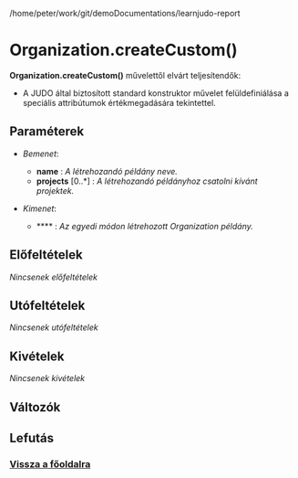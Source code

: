 
/home/peter/work/git/demoDocumentations/learnjudo-report


# Organization.createCustom()
**Organization.createCustom()** művelettől elvárt teljesítendők:

- A JUDO által biztosított standard konstruktor művelet felüldefiniálása a speciális attribútumok értékmegadására tekintettel.

##  Paraméterek
- *Bemenet*:
  - **name**   : *A létrehozandó példány neve.*
  - **projects** [0..*]  : *A létrehozandó példányhoz csatolni kívánt projektek.*

- *Kimenet*:
  - ****  : *Az egyedi módon létrehozott Organization példány.* 

##  Előfeltételek

*Nincsenek előfeltételek*


##  Utófeltételek

*Nincsenek utófeltételek*

##  Kivételek

*Nincsenek kivételek*


##  Változók

##  Lefutás

###  [Vissza a főoldalra](./../../../../../index.md)
